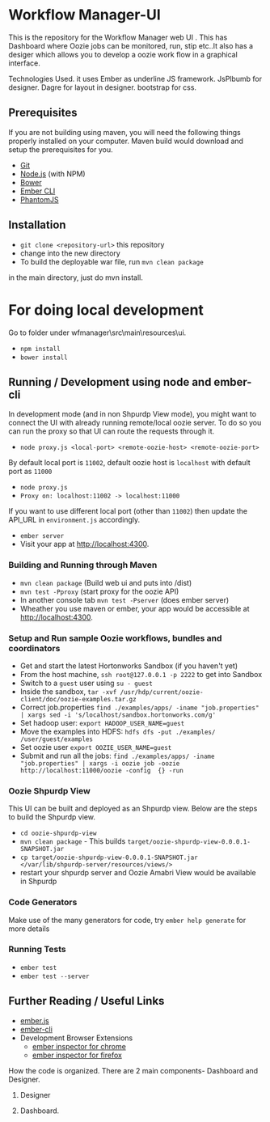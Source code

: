 <!---
Licensed to the Apache Software Foundation (ASF) under one or more
contributor license agreements.  See the NOTICE file distributed with
this work for additional information regarding copyright ownership.
The ASF licenses this file to You under the Apache License, Version 2.0
(the "License"); you may not use this file except in compliance with
the License.  You may obtain a copy of the License at [http://www.apache.org/licenses/LICENSE-2.0](http://www.apache.org/licenses/LICENSE-2.0)

Unless required by applicable law or agreed to in writing, software
distributed under the License is distributed on an "AS IS" BASIS,
WITHOUT WARRANTIES OR CONDITIONS OF ANY KIND, either express or implied.
See the License for the specific language governing permissions and
limitations under the License.
-->
# Workflow Manager-UI

This is the repository for the Workflow Manager web UI . This has Dashboard where Oozie jobs can be monitored, run, stip etc..It also has a desiger which allows
you to develop a oozie work flow in a graphical interface.

Technologies Used.
it uses Ember as underline JS framework.
JsPlbumb for designer.
Dagre for layout in designer.
bootstrap for css.

## Prerequisites

If you are not building using maven, you will need the following things properly installed on your computer. Maven build would download and setup the prerequisites for you.

* [Git](http://git-scm.com/)
* [Node.js](http://nodejs.org/) (with NPM)
* [Bower](http://bower.io/)
* [Ember CLI](http://www.ember-cli.com/)
* [PhantomJS](http://phantomjs.org/)

## Installation

* `git clone <repository-url>` this repository
* change into the new directory
* To build the deployable war file, run `mvn clean package`

in the main directory, just do mvn install.

For doing local development
==============================
Go to folder under wfmanager\src\main\resources\ui.
* `npm install`
* `bower install`


## Running / Development using node and ember-cli

In development mode (and in non Shpurdp View mode), you might want to connect the UI with already running remote/local oozie server. To do so you can run the proxy so that UI can route the requests through it.

* `node proxy.js <local-port> <remote-oozie-host> <remote-oozie-port>`

By default local port is `11002`, default oozie host is `localhost` with default port as `11000`

* `node proxy.js`
* `Proxy on: localhost:11002 -> localhost:11000`

If you want to use different local port (other than `11002`) then update the API_URL in `environment.js` accordingly.

* `ember server`
* Visit your app at [http://localhost:4300](http://localhost:4300).

### Building and Running through Maven

* `mvn clean package` (Build web ui and puts into /dist)
* `mvn test -Pproxy` (start proxy for the oozie API)
* In another console tab `mvn test -Pserver` (does ember server)
* Wheather you use maven or ember, your app would be accessible at [http://localhost:4300](http://localhost:4300).

### Setup and Run sample Oozie workflows, bundles and coordinators

* Get and start the latest Hortonworks Sandbox (if you haven't yet)
* From the host machine, `ssh root@127.0.0.1 -p 2222` to get into Sandbox
* Switch to a `guest` user using `su - guest`
* Inside the sandbox, `tar -xvf /usr/hdp/current/oozie-client/doc/oozie-examples.tar.gz`
* Correct job.properties `find ./examples/apps/ -iname "job.properties" | xargs sed -i 's/localhost/sandbox.hortonworks.com/g'`
* Set hadoop user: `export HADOOP_USER_NAME=guest`
* Move the examples into HDFS: `hdfs dfs -put ./examples/ /user/guest/examples`
* Set oozie user `export OOZIE_USER_NAME=guest`
* Submit and run all the jobs: `find ./examples/apps/ -iname "job.properties" | xargs -i oozie job -oozie http://localhost:11000/oozie -config  {} -run`

### Oozie Shpurdp View

This UI can be built and deployed as an Shpurdp view. Below are the steps to build the Shpurdp view.

* `cd oozie-shpurdp-view`
* `mvn clean package` - This builds `target/oozie-shpurdp-view-0.0.0.1-SNAPSHOT.jar`
* `cp target/oozie-shpurdp-view-0.0.0.1-SNAPSHOT.jar </var/lib/shpurdp-server/resources/views/>`
* restart your shpurdp server and Oozie Amabri View would be available in Shpurdp

### Code Generators

Make use of the many generators for code, try `ember help generate` for more details

### Running Tests

* `ember test`
* `ember test --server`

## Further Reading / Useful Links

* [ember.js](http://emberjs.com/)
* [ember-cli](http://www.ember-cli.com/)
* Development Browser Extensions
  * [ember inspector for chrome](https://chrome.google.com/webstore/detail/ember-inspector/bmdblncegkenkacieihfhpjfppoconhi)
  * [ember inspector for firefox](https://addons.mozilla.org/en-US/firefox/addon/ember-inspector/)

How the code is organized.
There are 2 main components- Dashboard and Designer.
1) Designer


2) Dashboard.
